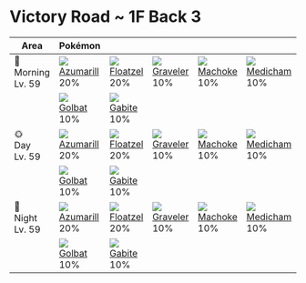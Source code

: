 # Victory Road ~ 1F Back 3

Area         | Pokémon                          | &nbsp;                          | &nbsp;                          | &nbsp;                         | &nbsp;                          | &nbsp;                         |
---          | ---                              | ---                             | ---                             | ---                            | ---                             | ---                            |
🌅<br>Morning<br>Lv. 59 | ![][184]<br> [Azumarill]<br> 20% | ![][419]<br> [Floatzel]<br> 20% | ![][075]<br> [Graveler]<br> 10% | ![][067]<br> [Machoke]<br> 10% | ![][308]<br> [Medicham]<br> 10% | ![][208]<br> [Steelix]<br> 10% |
&nbsp;       | ![][042]<br> [Golbat]<br> 10%    | ![][444]<br> [Gabite]<br> 10%   | &nbsp;                          | &nbsp;                         | &nbsp;                          | &nbsp;                         |
🌞<br>Day<br>Lv. 59     | ![][184]<br> [Azumarill]<br> 20% | ![][419]<br> [Floatzel]<br> 20% | ![][075]<br> [Graveler]<br> 10% | ![][067]<br> [Machoke]<br> 10% | ![][308]<br> [Medicham]<br> 10% | ![][208]<br> [Steelix]<br> 10% |
&nbsp;       | ![][042]<br> [Golbat]<br> 10%    | ![][444]<br> [Gabite]<br> 10%   | &nbsp;                          | &nbsp;                         | &nbsp;                          | &nbsp;                         |
🌙<br>Night<br>Lv. 59   | ![][184]<br> [Azumarill]<br> 20% | ![][419]<br> [Floatzel]<br> 20% | ![][075]<br> [Graveler]<br> 10% | ![][067]<br> [Machoke]<br> 10% | ![][308]<br> [Medicham]<br> 10% | ![][208]<br> [Steelix]<br> 10% |
&nbsp;       | ![][042]<br> [Golbat]<br> 10%    | ![][444]<br> [Gabite]<br> 10%   | &nbsp;                          | &nbsp;                         | &nbsp;                          | &nbsp;                         |

[Golbat]: ../../pokemon_changes/042/
[Machoke]: ../../pokemon_changes/067/
[Graveler]: ../../pokemon_changes/075/
[Azumarill]: ../../pokemon_changes/184/
[Steelix]: ../../pokemon_changes/208/
[Medicham]: ../../pokemon_changes/308/
[Floatzel]: ../../pokemon_changes/419/
[Gabite]: ../../pokemon_changes/444/
[042]: ../img/pokemon/042.png
[067]: ../img/pokemon/067.png
[075]: ../img/pokemon/075.png
[184]: ../img/pokemon/184.png
[208]: ../img/pokemon/208.png
[308]: ../img/pokemon/308.png
[419]: ../img/pokemon/419.png
[444]: ../img/pokemon/444.png
